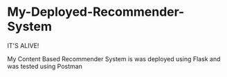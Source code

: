 # My-Deployed-Recommender-System

IT'S ALIVE!

My Content Based Recommender System is was deployed using Flask and was tested using Postman
